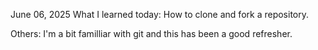 June 06, 2025 
What I learned today:
How to clone and fork a repository.

Others:
I'm a bit familliar with git and this has been a good refresher.